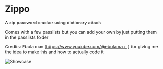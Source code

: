 # Zippo
A zip password cracker using dictionary attack

Comes with a few passlists but you can add your own by just putting them in the passlists folder

Credits: Ebola man (https://www.youtube.com/@ebolaman_ ) for giving me the idea to make this and how to actually code it

![Showcase](https://github.com/Duckiling/Zippo/assets/71728936/fccc868a-ffb6-4f25-a6fd-dbbd30a754c5)
